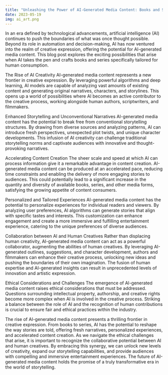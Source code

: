 ```yaml
---
title: "Unleashing the Power of AI-Generated Media Content: Books and Series Written by AI for Humans"
date: 2023-05-19
img: ai_art.png
---
```

In an era defined by technological advancements, artificial intelligence (AI) continues to push the boundaries of what was once thought possible. Beyond its role in automation and decision-making, AI has now ventured into the realm of creative expression, offering the potential for AI-generated media content. This blog post explores the exciting possibilities that arise when AI takes the pen and crafts books and series specifically tailored for human consumption.

The Rise of AI Creativity
AI-generated media content represents a new frontier in creative expression. By leveraging powerful algorithms and deep learning, AI models are capable of analyzing vast amounts of existing content and generating original narratives, characters, and storylines. This opens up a world of possibilities where AI becomes an active contributor to the creative process, working alongside human authors, scriptwriters, and filmmakers.

Enhanced Storytelling and Unconventional Narratives
AI-generated media content has the potential to break free from conventional storytelling structures. By drawing from diverse sources and analyzing patterns, AI can introduce fresh perspectives, unexpected plot twists, and unique character developments. This infusion of AI creativity can challenge traditional storytelling norms and captivate audiences with innovative and thought-provoking narratives.

Accelerating Content Creation
The sheer scale and speed at which AI can process information give it a remarkable advantage in content creation. AI-generated media content can be produced at an accelerated pace, reducing time constraints and enabling the delivery of more engaging stories to audiences. This could potentially lead to a significant increase in the quantity and diversity of available books, series, and other media forms, satisfying the growing appetite of content consumers.

Personalized and Tailored Experiences
AI-generated media content has the potential to personalize experiences for individual readers and viewers. By analyzing user preferences, AI algorithms can generate stories that align with specific tastes and interests. This customization can enhance engagement and create a more immersive and fulfilling entertainment experience, catering to the unique preferences of diverse audiences.

Collaboration between AI and Human Creatives
Rather than displacing human creativity, AI-generated media content can act as a powerful collaborator, augmenting the abilities of human creatives. By leveraging AI-generated outlines, suggestions, and character development, authors and filmmakers can enhance their creative process, unlocking new ideas and pushing the boundaries of their own imagination. The fusion of human expertise and AI-generated insights can result in unprecedented levels of innovation and artistic expression.

Ethical Considerations and Challenges
The emergence of AI-generated media content raises ethical considerations that must be addressed. Questions surrounding intellectual property, authorship, and creative rights become more complex when AI is involved in the creative process. Striking a balance between the role of AI and the recognition of human contributions is crucial to ensure fair and ethical practices within the industry.

The rise of AI-generated media content presents a thrilling frontier in creative expression. From books to series, AI has the potential to reshape the way stories are told, offering fresh narratives, personalized experiences, and accelerated content creation. As we navigate the ethical challenges that arise, it is important to recognize the collaborative potential between AI and human creatives. By embracing this synergy, we can unlock new levels of creativity, expand our storytelling capabilities, and provide audiences with compelling and immersive entertainment experiences. The future of AI-generated media content holds the promise of a truly transformative era in the world of storytelling.